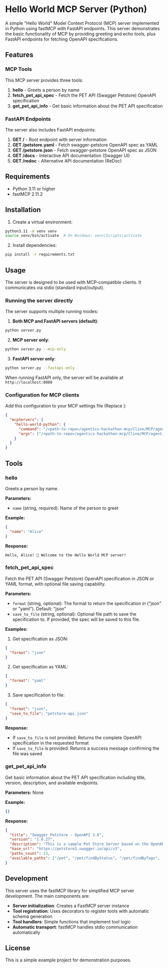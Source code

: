 # Hello World MCP Server (Python)

A simple "Hello World" Model Context Protocol (MCP) server implemented in Python using fastMCP with FastAPI endpoints. This server demonstrates the basic functionality of MCP by providing greeting and echo tools, plus FastAPI endpoints for fetching OpenAPI specifications.

## Features

### MCP Tools
This MCP server provides three tools:

1. **hello** - Greets a person by name
2. **fetch_pet_api_spec** - Fetch the PET API (Swagger Petstore) OpenAPI specification
3. **get_pet_api_info** - Get basic information about the PET API specification

### FastAPI Endpoints
The server also includes FastAPI endpoints:

1. **GET /** - Root endpoint with server information
2. **GET /petstore.yaml** - Fetch swagger-petstore OpenAPI spec as YAML
3. **GET /petstore.json** - Fetch swagger-petstore OpenAPI spec as JSON
4. **GET /docs** - Interactive API documentation (Swagger UI)
5. **GET /redoc** - Alternative API documentation (ReDoc)

## Requirements

- Python 3.11 or higher
- fastMCP 2.11.2

## Installation

1. Create a virtual environment:
```bash
python3.11 -m venv venv
source venv/bin/activate  # On Windows: venv\Scripts\activate
```

2. Install dependencies:
```bash
pip install -r requirements.txt
```

## Usage

The server is designed to be used with MCP-compatible clients. It communicates via stdio (standard input/output).

### Running the server directly

The server supports multiple running modes:

1. **Both MCP and FastAPI servers (default)**:
```bash
python server.py
```

2. **MCP server only**:
```bash
python server.py --mcp-only
```

3. **FastAPI server only**:
```bash
python server.py --fastapi-only
```

When running FastAPI only, the server will be available at `http://localhost:8000`

### Configuration for MCP clients

Add this configuration to your MCP settings file (Replace <path-to-repo>):  

```json
{
  "mcpServers": {
    "hello-world-python": {
      "command": "/<path-to-repo>/agentics-hackathon-mcp/Cline/MCP/agentics-mcp/venv/bin/python",
      "args": ["/<path-to-repo>/agentics-hackathon-mcp/Cline/MCP/agentics-mcp/server.py"]
    }
  }
}
```

## Tools

### hello
Greets a person by name.

**Parameters:**
- `name` (string, required): Name of the person to greet

**Example:**
```json
{
  "name": "Alice"
}
```

**Response:**
```
Hello, Alice! 👋 Welcome to the Hello World MCP server!
```

### fetch_pet_api_spec
Fetch the PET API (Swagger Petstore) OpenAPI specification in JSON or YAML format, with optional file saving capability.

**Parameters:**
- `format` (string, optional): The format to return the specification in ("json" or "yaml"). Default: "json"
- `save_to_file` (string, optional): Optional file path to save the specification to. If provided, the spec will be saved to this file.

**Examples:**

1. Get specification as JSON:
```json
{
  "format": "json"
}
```

2. Get specification as YAML:
```json
{
  "format": "yaml"
}
```

3. Save specification to file:
```json
{
  "format": "json",
  "save_to_file": "petstore-api.json"
}
```

**Response:**
- If `save_to_file` is not provided: Returns the complete OpenAPI specification in the requested format
- If `save_to_file` is provided: Returns a success message confirming the file was saved

### get_pet_api_info
Get basic information about the PET API specification including title, version, description, and available endpoints.

**Parameters:** None

**Example:**
```json
{}
```

**Response:**
```json
{
  "title": "Swagger Petstore - OpenAPI 3.0",
  "version": "1.0.27",
  "description": "This is a sample Pet Store Server based on the OpenAPI 3.0 specification...",
  "base_url": "https://petstore3.swagger.io/api/v3",
  "paths_count": 13,
  "available_paths": ["/pet", "/pet/findByStatus", "/pet/findByTags", ...]
}
```

## Development

This server uses the fastMCP library for simplified MCP server development. The main components are:

- **Server initialization**: Creates a FastMCP server instance
- **Tool registration**: Uses decorators to register tools with automatic schema generation
- **Tool handlers**: Simple functions that implement tool logic
- **Automatic transport**: fastMCP handles stdio communication automatically

## License

This is a simple example project for demonstration purposes.
